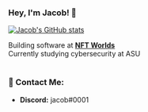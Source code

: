 ### Hey, I'm Jacob! 👋

[![Jacob's GitHub stats](https://github-readme-stats.vercel.app/api?username=jacobp925&count_private=true&show_icons=true&theme=tokyonight&bg_color=DEG,1A1B27,151724)](https://github.com/jacobp925/github-readme-stats)

Building software at **[NFT Worlds](https://twitter.com/nftworldsNFT)**<br/>
Currently studying cybersecurity at ASU

#
### 📝 Contact Me:
- **Discord:** jacob#0001
#

